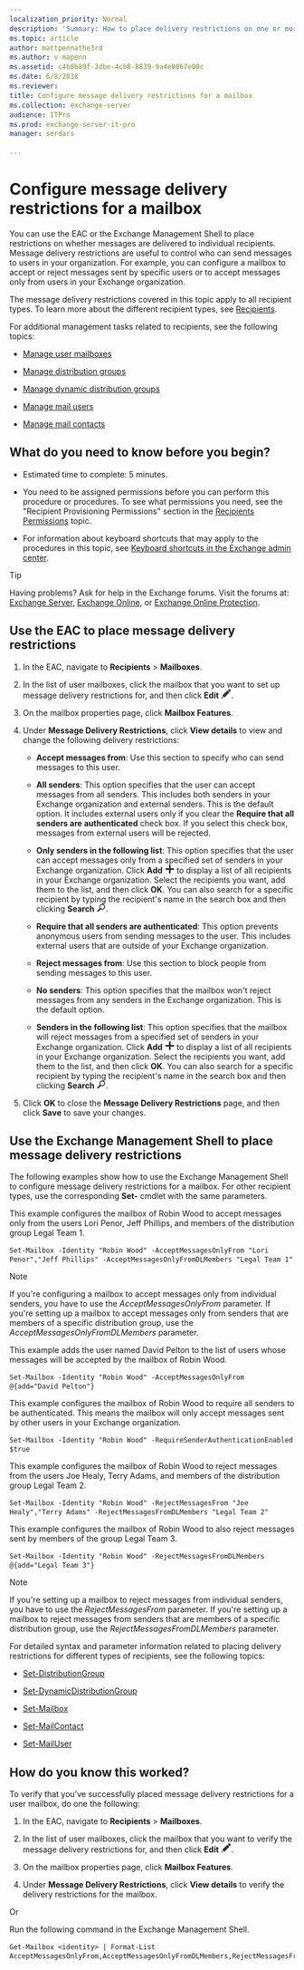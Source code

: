 ```yaml
---
localization_priority: Normal
description: 'Summary: How to place delivery restrictions on one or more mailboxes with the Exchange admin center (EAC) or the Exchange Management Shell.'
ms.topic: article
author: mattpennathe3rd
ms.author: v-mapenn
ms.assetid: c4b8b89f-3dbe-4cb8-8839-9a4e8067e00c
ms.date: 6/8/2018
ms.reviewer:
title: Configure message delivery restrictions for a mailbox
ms.collection: exchange-server
audience: ITPro
ms.prod: exchange-server-it-pro
manager: serdars

---
```


# Configure message delivery restrictions for a mailbox

You can use the EAC or the Exchange Management Shell to place restrictions on whether messages are delivered to individual recipients. Message delivery restrictions are useful to control who can send messages to users in your organization. For example, you can configure a mailbox to accept or reject messages sent by specific users or to accept messages only from users in your Exchange organization.

The message delivery restrictions covered in this topic apply to all recipient types. To learn more about the different recipient types, see [Recipients](../../recipients/recipients.md).

For additional management tasks related to recipients, see the following topics:

- [Manage user mailboxes](user-mailboxes.md)

- [Manage distribution groups](../../recipients/distribution-groups.md)

- [Manage dynamic distribution groups](../../recipients/dynamic-distribution-groups/dynamic-distribution-groups.md)

- [Manage mail users](../../recipients/mail-users.md)

- [Manage mail contacts](../../recipients/mail-contacts.md)

## What do you need to know before you begin?

- Estimated time to complete: 5 minutes.

- You need to be assigned permissions before you can perform this procedure or procedures. To see what permissions you need, see the "Recipient Provisioning Permissions" section in the [Recipients Permissions](../../permissions/feature-permissions/recipient-permissions.md) topic.

- For information about keyboard shortcuts that may apply to the procedures in this topic, see [Keyboard shortcuts in the Exchange admin center](../../about-documentation/exchange-admin-center-keyboard-shortcuts.md).

> [!TIP]
> Having problems? Ask for help in the Exchange forums. Visit the forums at: [Exchange Server](https://go.microsoft.com/fwlink/p/?linkId=60612), [Exchange Online](https://go.microsoft.com/fwlink/p/?linkId=267542), or [Exchange Online Protection](https://go.microsoft.com/fwlink/p/?linkId=285351).

## Use the EAC to place message delivery restrictions

1. In the EAC, navigate to **Recipients** \> **Mailboxes**.

2. In the list of user mailboxes, click the mailbox that you want to set up message delivery restrictions for, and then click **Edit** ![Edit icon](../../media/ITPro_EAC_EditIcon.png).

3. On the mailbox properties page, click **Mailbox Features**.

4. Under **Message Delivery Restrictions**, click **View details** to view and change the following delivery restrictions:

   - **Accept messages from**: Use this section to specify who can send messages to this user.

   - **All senders**: This option specifies that the user can accept messages from all senders. This includes both senders in your Exchange organization and external senders. This is the default option. It includes external users only if you clear the **Require that all senders are authenticated** check box. If you select this check box, messages from external users will be rejected.

   - **Only senders in the following list**: This option specifies that the user can accept messages only from a specified set of senders in your Exchange organization. Click **Add** ![Add icon](../../media/ITPro_EAC_AddIcon.png) to display a list of all recipients in your Exchange organization. Select the recipients you want, add them to the list, and then click **OK**. You can also search for a specific recipient by typing the recipient's name in the search box and then clicking **Search** ![Search icon](../../media/ITPro_EAC_.png).

   - **Require that all senders are authenticated**: This option prevents anonymous users from sending messages to the user. This includes external users that are outside of your Exchange organization.

   - **Reject messages from**: Use this section to block people from sending messages to this user.

   - **No senders**: This option specifies that the mailbox won't reject messages from any senders in the Exchange organization. This is the default option.

   - **Senders in the following list**: This option specifies that the mailbox will reject messages from a specified set of senders in your Exchange organization. Click **Add** ![Add icon](../../media/ITPro_EAC_AddIcon.png) to display a list of all recipients in your Exchange organization. Select the recipients you want, add them to the list, and then click **OK**. You can also search for a specific recipient by typing the recipient's name in the search box and then clicking **Search** ![Search icon](../../media/ITPro_EAC_.png).

5. Click **OK** to close the **Message Delivery Restrictions** page, and then click **Save** to save your changes.

## Use the Exchange Management Shell to place message delivery restrictions

The following examples show how to use the Exchange Management Shell to configure message delivery restrictions for a mailbox. For other recipient types, use the corresponding **Set-** cmdlet with the same parameters.

This example configures the mailbox of Robin Wood to accept messages only from the users Lori Penor, Jeff Phillips, and members of the distribution group Legal Team 1.

```
Set-Mailbox -Identity "Robin Wood" -AcceptMessagesOnlyFrom "Lori Penor","Jeff Phillips" -AcceptMessagesOnlyFromDLMembers "Legal Team 1"
```

> [!NOTE]
> If you're configuring a mailbox to accept messages only from individual senders, you have to use the _AcceptMessagesOnlyFrom_ parameter. If you're setting up a mailbox to accept messages only from senders that are members of a specific distribution group, use the _AcceptMessagesOnlyFromDLMembers_ parameter.

This example adds the user named David Pelton to the list of users whose messages will be accepted by the mailbox of Robin Wood.

```
Set-Mailbox -Identity "Robin Wood" -AcceptMessagesOnlyFrom @{add="David Pelton"}
```

This example configures the mailbox of Robin Wood to require all senders to be authenticated. This means the mailbox will only accept messages sent by other users in your Exchange organization.

```
Set-Mailbox -Identity "Robin Wood" -RequireSenderAuthenticationEnabled $true
```

This example configures the mailbox of Robin Wood to reject messages from the users Joe Healy, Terry Adams, and members of the distribution group Legal Team 2.

```
Set-Mailbox -Identity "Robin Wood" -RejectMessagesFrom "Joe Healy","Terry Adams" -RejectMessagesFromDLMembers "Legal Team 2"
```

This example configures the mailbox of Robin Wood to also reject messages sent by members of the group Legal Team 3.

```
Set-Mailbox -Identity "Robin Wood" -RejectMessagesFromDLMembers @{add="Legal Team 3"}
```

> [!NOTE]
> If you're setting up a mailbox to reject messages from individual senders, you have to use the _RejectMessagesFrom_ parameter. If you're setting up a mailbox to reject messages from senders that are members of a specific distribution group, use the _RejectMessagesFromDLMembers_ parameter.

For detailed syntax and parameter information related to placing delivery restrictions for different types of recipients, see the following topics:

- [Set-DistributionGroup](https://technet.microsoft.com/library/e3a8c709-770a-4900-9a57-adcf0d98ff68.aspx)

- [Set-DynamicDistributionGroup](https://technet.microsoft.com/library/943626ad-8455-4867-ab9a-855bab62c9c3.aspx)

- [Set-Mailbox](https://technet.microsoft.com/library/a0d413b9-d949-4df6-ba96-ac0906dedae2.aspx)

- [Set-MailContact](https://technet.microsoft.com/library/04c4e889-8546-4395-9d26-31af08264e45.aspx)

- [Set-MailUser](https://technet.microsoft.com/library/087a55a2-ee8d-41a8-9c8f-d86e32ce8448.aspx)

## How do you know this worked?

To verify that you've successfully placed message delivery restrictions for a user mailbox, do one the following:

1. In the EAC, navigate to **Recipients** \> **Mailboxes**.

2. In the list of user mailboxes, click the mailbox that you want to verify the message delivery restrictions for, and then click **Edit** ![Edit icon](../../media/ITPro_EAC_EditIcon.png).

3. On the mailbox properties page, click **Mailbox Features**.

4. Under **Message Delivery Restrictions**, click **View details** to verify the delivery restrictions for the mailbox.

Or

Run the following command in the Exchange Management Shell.

```
Get-Mailbox <identity> | Format-List AcceptMessagesOnlyFrom,AcceptMessagesOnlyFromDLMembers,RejectMessagesFrom,RejectMessagesFromDLMembers,RequireSenderAuthenticationEnabled
```
